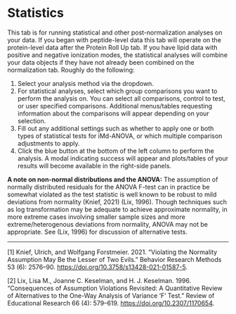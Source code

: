 # Statistics 

This tab is for running statistical and other post-normalization analyses on your data.  If you began with peptide-level data this tab will operate on the protein-level data after the Protein Roll Up tab.  If you have lipid data with positive and negative ionization modes, the statistical analyses will combine your data objects if they have not already been combined on the normalization tab.  Roughly do the following:

1.  Select your analysis method via the dropdown.
2.  For statistical analyses, select which group comparisons you want to perform the analysis on.  You can select all comparisons, control to test, or user specified comparisons.  Additional menus/tables requesting information about the comparisons will appear depending on your selection.
3.  Fill out any additional settings such as whether to apply one or both types of statistical tests for iMd-ANOVA, or which multiple comparison adjustments to apply.
4.  Click the blue button at the bottom of the left column to perform the analysis.  A modal indicating success will appear and plots/tables of your results will become available in the right-side panels.

**A note on non-normal distributions and the ANOVA:**  The assumption of normally distributed residuals for the ANOVA F-test can in practice be somewhat violated as the test statistic is well known to be robust to mild deviations from normality (Knief, 2021) (Lix, 1996).  Though techniques such as log transformation may be adequate to achieve approximate normality, in more extreme cases involving smaller sample sizes and more extreme/heterogenous deviations from normality, ANOVA may not be appropriate.  See (Lix, 1996) for discussion of alternative tests.

***

[1] Knief, Ulrich, and Wolfgang Forstmeier. 2021. “Violating the Normality Assumption May Be the Lesser of Two Evils.” Behavior Research Methods 53 (6): 2576–90. https://doi.org/10.3758/s13428-021-01587-5.

[2] Lix, Lisa M., Joanne C. Keselman, and H. J. Keselman. 1996. “Consequences of Assumption Violations Revisited: A Quantitative Review of Alternatives to the One-Way Analysis of Variance ‘F’ Test.” Review of Educational Research 66 (4): 579–619. https://doi.org/10.2307/1170654.

